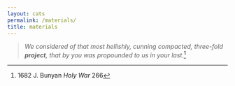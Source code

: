 ```yaml
---
layout: cats
permalink: /materials/
title: materials 
---
```


> *We considered of that most hellishly, cunning compacted, three-fold **project**, that by you was propounded to us in your last.*[^1] 

[^1]: 1682 J. Bunyan *Holy War* 266   
